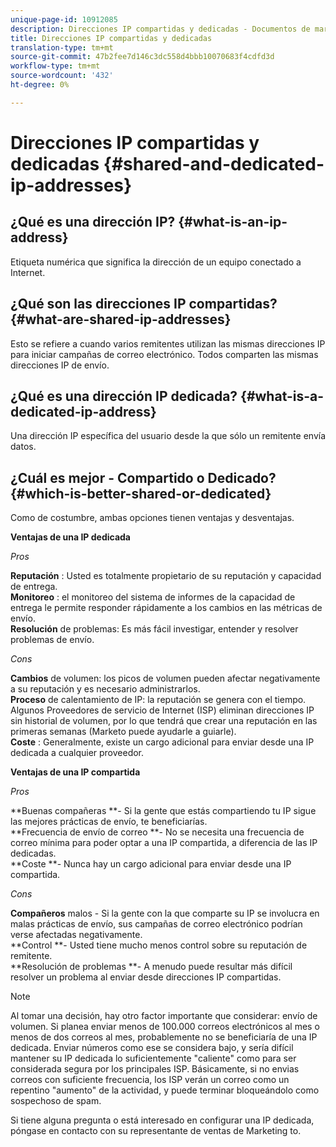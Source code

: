 ```yaml
---
unique-page-id: 10912085
description: Direcciones IP compartidas y dedicadas - Documentos de marketing - Documentación del producto
title: Direcciones IP compartidas y dedicadas
translation-type: tm+mt
source-git-commit: 47b2fee7d146c3dc558d4bbb10070683f4cdfd3d
workflow-type: tm+mt
source-wordcount: '432'
ht-degree: 0%

---
```



# Direcciones IP compartidas y dedicadas {#shared-and-dedicated-ip-addresses}

## ¿Qué es una dirección IP? {#what-is-an-ip-address}

Etiqueta numérica que significa la dirección de un equipo conectado a Internet.

## ¿Qué son las direcciones IP compartidas? {#what-are-shared-ip-addresses}

Esto se refiere a cuando varios remitentes utilizan las mismas direcciones IP para iniciar campañas de correo electrónico. Todos comparten las mismas direcciones IP de envío.

## ¿Qué es una dirección IP dedicada? {#what-is-a-dedicated-ip-address}

Una dirección IP específica del usuario desde la que sólo un remitente envía datos.

## ¿Cuál es mejor - Compartido o Dedicado? {#which-is-better-shared-or-dedicated}

Como de costumbre, ambas opciones tienen ventajas y desventajas.

**Ventajas de una IP dedicada**

*Pros*

**Reputación** : Usted es totalmente propietario de su reputación y capacidad de entrega.\
**Monitoreo** : el monitoreo del sistema de informes de la capacidad de entrega le permite responder rápidamente a los cambios en las métricas de envío.\
**Resolución** de problemas: Es más fácil investigar, entender y resolver problemas de envío.

*Cons*

**Cambios** de volumen: los picos de volumen pueden afectar negativamente a su reputación y es necesario administrarlos.\
**Proceso** de calentamiento de IP: la reputación se genera con el tiempo. Algunos Proveedores de servicio de Internet (ISP) eliminan direcciones IP sin historial de volumen, por lo que tendrá que crear una reputación en las primeras semanas (Marketo puede ayudarle a guiarle).\
**Coste** : Generalmente, existe un cargo adicional para enviar desde una IP dedicada a cualquier proveedor.

**Ventajas de una IP compartida**

*Pros*

**Buenas compañeras **- Si la gente que estás compartiendo tu IP sigue las mejores prácticas de envío, te beneficiarías.\
**Frecuencia de envío de correo **- No se necesita una frecuencia de correo mínima para poder optar a una IP compartida, a diferencia de las IP dedicadas.\
**Coste **- Nunca hay un cargo adicional para enviar desde una IP compartida.

*Cons*

**Compañeros** malos - Si la gente con la que comparte su IP se involucra en malas prácticas de envío, sus campañas de correo electrónico podrían verse afectadas negativamente.\
**Control **- Usted tiene mucho menos control sobre su reputación de remitente.\
**Resolución de problemas **- A menudo puede resultar más difícil resolver un problema al enviar desde direcciones IP compartidas.

>[!NOTE]
>
>Al tomar una decisión, hay otro factor importante que considerar: envío de volumen. Si planea enviar menos de 100.000 correos electrónicos al mes o menos de dos correos al mes, probablemente no se beneficiaría de una IP dedicada. Enviar números como ese se considera bajo, y sería difícil mantener su IP dedicada lo suficientemente &quot;caliente&quot; como para ser considerada segura por los principales ISP. Básicamente, si no envias correos con suficiente frecuencia, los ISP verán un correo como un repentino &quot;aumento&quot; de la actividad, y puede terminar bloqueándolo como sospechoso de spam.

Si tiene alguna pregunta o está interesado en configurar una IP dedicada, póngase en contacto con su representante de ventas de Marketing to.